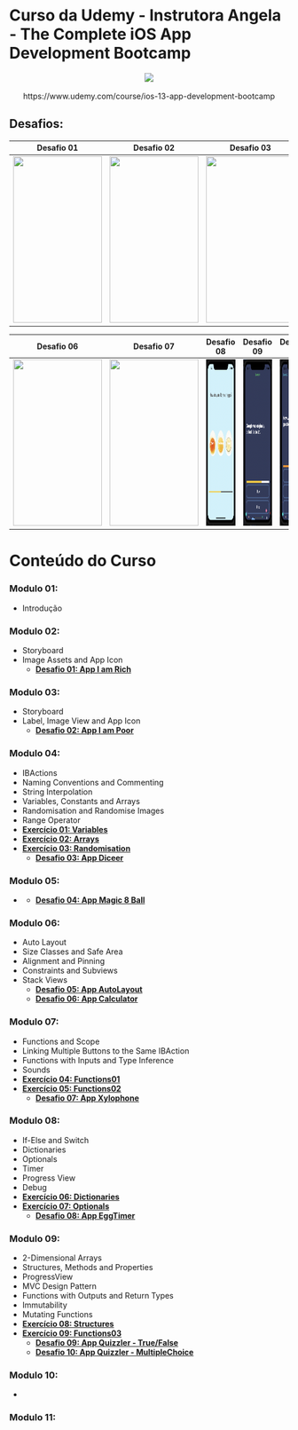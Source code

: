 
# Curso da Udemy - Instrutora Angela - The Complete iOS App Development Bootcamp

<p align=center>
  <img src="https://github.com/felippeandrade/iOS-Swift-The-Complete-iOS-App-Development-Bootcamp-Angela/blob/main/imagens/a-logo01.png" width="300" /> 
</p>

<p align=center> https://www.udemy.com/course/ios-13-app-development-bootcamp </p>

## Desafios:

Desafio 01 | Desafio 02 | Desafio 03 | Desafio 04 | Desafio 05
---|---|---|---|---|
<img width="160" height="300" src="https://github.com/felippeandrade/iOS-Swift-The-Complete-iOS-App-Development-Bootcamp-Angela/blob/main/imagens/desafio%20modulo%2002%20-%20I%20am%20Rich.png"> | <img width="160" height="300" src="https://github.com/felippeandrade/iOS-Swift-The-Complete-iOS-App-Development-Bootcamp-Angela/blob/main/imagens/desafio%20modulo%2003%20-%20I%20am%20Poor.png"> | <img width="160" height="300" src="https://github.com/felippeandrade/iOS-Swift-The-Complete-iOS-App-Development-Bootcamp-Angela/blob/main/imagens/desafio%20modulo%2004%20-%20Diceer.png"> | <img width="160" height="300" src="https://github.com/felippeandrade/iOS-Swift-The-Complete-iOS-App-Development-Bootcamp-Angela/blob/main/imagens/desafio%20modulo%2005%20-%20Magic%208%20Ball.png"> | <img width="160" height="300" src="https://github.com/felippeandrade/iOS-Swift-The-Complete-iOS-App-Development-Bootcamp-Angela/blob/main/imagens/desafio%20modulo%2006%20-%2001%20-%20AutoLayout%20.png"> 

Desafio 06 |Desafio 07 | Desafio 08 | Desafio 09 | Desafio 10
---|---|---|---|---|
<img width="160" height="300" src="https://github.com/felippeandrade/iOS-Swift-The-Complete-iOS-App-Development-Bootcamp-Angela/blob/main/imagens/desafio%20modulo%2006%20-%2002%20-%20Calculator.png"> | <img width="160" height="300" src="https://github.com/felippeandrade/iOS-Swift-The-Complete-iOS-App-Development-Bootcamp-Angela/blob/main/imagens/desafio%20modulo%2007%20-%20Xylophone.png"> | <img width="160" height="300" src="https://github.com/felippeandrade/Curso-da-Udemy-Instrutora-Angela-The-Complete-iOS-App-Development-Bootcamp/blob/main/imagens/desafio%20modulo%2008%20-%20EggTimer.png"> | <img width="160" height="300" src="https://github.com/felippeandrade/Curso-da-Udemy-Instrutora-Angela-The-Complete-iOS-App-Development-Bootcamp/blob/main/imagens/desafio%20modulo%2009%20-%20Quizzler%2001.png"> | <img width="160" height="300" src="https://github.com/felippeandrade/Curso-da-Udemy-Instrutora-Angela-The-Complete-iOS-App-Development-Bootcamp/blob/main/imagens/desafio%20modulo%2009%20-%20Quizzler%2002.png">

# Conteúdo do Curso

### Modulo 01: 
- Introdução

### Modulo 02: 
- Storyboard
- Image Assets and App Icon
  + **[Desafio 01: App I am Rich]()**

### Modulo 03:
- Storyboard
- Label, Image View and App Icon
  + **[Desafio 02: App I am Poor]()**

### Modulo 04: 
- IBActions
- Naming Conventions and Commenting
- String Interpolation
- Variables, Constants and Arrays 
- Randomisation and Randomise Images
- Range Operator
- **[Exercício 01: Variables]()**
- **[Exercício 02: Arrays]()**
- **[Exercício 03: Randomisation]()**
  + **[Desafio 03: App Diceer]()**

### Modulo 05:
- + **[Desafio 04: App Magic 8 Ball]()**

### Modulo 06: 
- Auto Layout
- Size Classes and Safe Area
- Alignment and Pinning
- Constraints and Subviews
- Stack Views
  + **[Desafio 05: App AutoLayout]()**
  + **[Desafio 06: App Calculator]()**

### Modulo 07: 
- Functions and Scope
- Linking Multiple Buttons to the Same IBAction
- Functions with Inputs and Type Inference
- Sounds
- **[Exercício 04: Functions01]()**
- **[Exercício 05: Functions02]()**
  + **[Desafio 07: App Xylophone]()**

### Modulo 08: 
- If-Else and Switch
- Dictionaries
- Optionals
- Timer
- Progress View
- Debug
- **[Exercício 06: Dictionaries]()**
- **[Exercício 07: Optionals]()**
  + **[Desafio 08: App EggTimer]()**

### Modulo 09: 
- 2-Dimensional Arrays
- Structures, Methods and Properties
- ProgressView
- MVC Design Pattern
- Functions with Outputs and Return Types
- Immutability
- Mutating Functions
- **[Exercício 08: Structures]()**
- **[Exercício 09: Functions03]()**
  + **[Desafio 09: App Quizzler - True/False]()**
  + **[Desafio 10: App Quizzler - MultipleChoice]()**

### Modulo 10: 
- 

### Modulo 11: 





